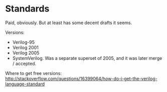 # Standards

Paid, obviously. But at least has some decent drafts it seems.

Versions:

- Verilog-95
- Verilog 2001
- Verilog 2005
- SystemVerilog. Was a separate superset of 2005, and it was later merge / accepted.

Where to get free versions: <http://stackoverflow.com/questions/16399064/how-do-i-get-the-verilog-language-standard>

